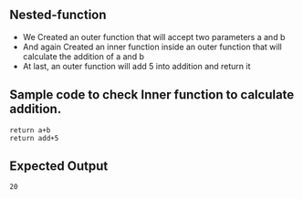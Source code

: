 ## Nested-function
- We Created an outer function that will accept two parameters a and b
- And again Created an inner function inside an outer function that will calculate the addition of a and b
- At last, an outer function will add 5 into addition and return it

## Sample code to check Inner function to calculate addition.
```
return a+b
return add+5   
```
## Expected Output
```
20
```
